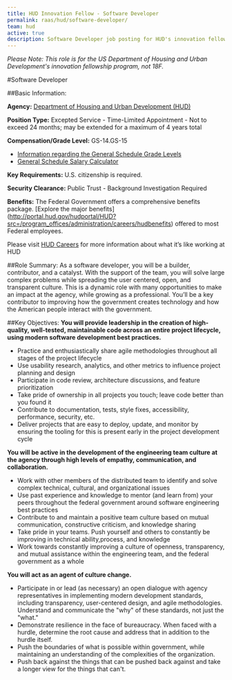 ```yaml
---
title: HUD Innovation Fellow - Software Developer
permalink: raas/hud/software-developer/
team: hud
active: true
description: Software Developer job posting for HUD's innovation fellowship program.
---
```


*Please Note: This role is for the US Department of Housing and Urban Development's innovation fellowship program, not 18F.*

#Software Developer

##Basic Information:

**Agency:** [Department of Housing and Urban Development (HUD)](http://portal.hud.gov/hudportal/HUD)

**Position Type:** Excepted Service - Time-Limited Appointment - Not to exceed 24 months; may be extended for a maximum of 4 years total

**Compensation/Grade Level:** GS-14.GS-15
- [Information regarding the General Schedule Grade Levels](https://www.opm.gov/policy-data-oversight/pay-leave/pay-systems/general-schedule)
- [General Schedule Salary Calculator](https://www.opm.gov/policy-data-oversight/pay-leave/salaries-wages/2016/general-schedule-gs-salary-calculator/)

**Key Requirements:** U.S. citizenship is required.

**Security Clearance:** Public Trust - Background Investigation Required

**Benefits:** The Federal Government offers a comprehensive benefits package. [Explore the major benefits] (http://portal.hud.gov/hudportal/HUD?src=/program_offices/administration/careers/hudbenefits) offered to most Federal employees. 

Please visit [HUD Careers](http://portal.hud.gov/hudportal/HUD?src=/program_offices/administration/careers) for more information about what it’s like working at HUD
 
##Role Summary:
As a software developer, you will be a builder, contributor, and a catalyst. With the support of the team, you will solve large complex problems while spreading the user centered, open, and transparent culture. This is a dynamic role with many opportunities to make an impact at the agency, while growing as a professional. You’ll be a key contributor to improving how the government creates technology and how the American people interact with the government.

##Key Objectives:
**You will provide leadership in the creation of high-quality, well-tested, maintainable code across an entire project lifecycle, using modern software development best practices.**

- Practice and enthusiastically share agile methodologies throughout all stages of the project lifecycle
- Use usability research, analytics, and other metrics to influence project planning and design
- Participate in code review, architecture discussions, and feature prioritization
- Take pride of ownership in all projects you touch; leave code better than you found it
- Contribute to documentation, tests, style fixes, accessibility, performance, security, etc.
- Deliver projects that are easy to deploy, update, and monitor by ensuring the tooling for this is present early in the project development cycle

**You will be active in the development of the engineering team culture at the agency  through high levels of empathy, communication, and collaboration.**

- Work with other members of the distributed team to identify and solve complex technical, cultural, and organizational issues
- Use past experience and knowledge to mentor (and learn from) your peers throughout the federal government around software engineering best practices
- Contribute to and maintain a positive team culture based on mutual communication, constructive criticism, and knowledge sharing
- Take pride in your teams. Push yourself and others to constantly be improving in technical ability,process, and knowledge
- Work towards constantly improving a culture of openness, transparency, and mutual assistance within the engineering team, and the federal government as a whole

**You will act as an agent of culture change.**

- Participate in or lead (as necessary) an open dialogue with agency representatives in implementing modern development standards, including transparency, user-centered design, and agile methodologies. Understand and communicate the "why" of these standards, not just the "what."
- Demonstrate resilience in the face of bureaucracy. When faced with a hurdle, determine the root cause and address that in addition to the hurdle itself.
- Push the boundaries of what is possible within government, while maintaining an understanding of the complexities of the organization.
- Push back against the things that can be pushed back against and take a longer view for the things that can't.

